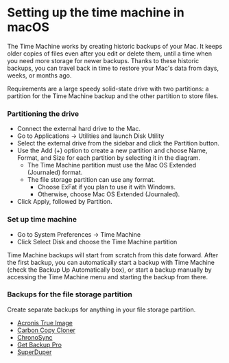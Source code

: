 # Setting up the time machine in macOS

The Time Machine works by creating historic backups of your Mac. It keeps older copies of files even after you edit or 
delete them, until a time when you need more storage for newer backups. Thanks to these historic backups, you can 
travel back in time to restore your Mac's data from days, weeks, or months ago.

Requirements are a large speedy solid-state drive with two partitions: a partition for the Time Machine backup and the 
other partition to store files.

### Partitioning the drive

* Connect the external hard drive to the Mac. 
* Go to Applications -> Utilities and launch Disk Utility
* Select the external drive from the sidebar and click the Partition button. 
* Use the Add (+) option to create a new partition and choose Name, Format, and Size for each partition by selecting it in the diagram.
  * The Time Machine partition must use the Mac OS Extended (Journaled) format.
  * The file storage partition can use any format. 
    * Choose ExFat if you plan to use it with Windows.
    * Otherwise, choose Mac OS Extended (Journaled).
* Click Apply, followed by Partition.

### Set up time machine

* Go to System Preferences -> Time Machine
* Click Select Disk and choose the Time Machine partition

Time Machine backups will start from scratch from this date forward. After the first backup, you can automatically start 
a backup with Time Machine (check the Backup Up Automatically box), or start a backup manually by accessing the Time 
Machine menu and starting the backup from there.

### Backups for the file storage partition

Create separate backups for anything in your file storage partition.

* [Acronis True Image](https://www.acronis.com/en-us/personal/buy-backup/)
* [Carbon Copy Cloner](https://bombich.com/download)
* [ChronoSync](https://www.econtechnologies.com/downloads/downloads.html)
* [Get Backup Pro](https://www.belightsoft.com/products/getbackup/downloads)
* [SuperDuper](https://shirt-pocket.com/SuperDuper/SuperDuperDescription.html)